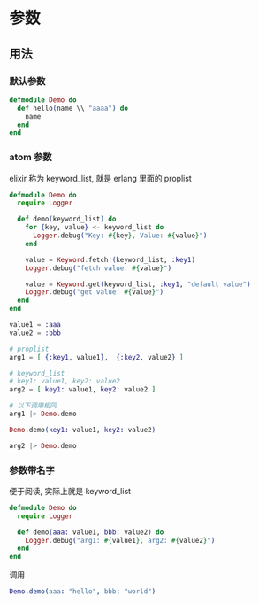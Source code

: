 # 参数

## 用法

### 默认参数

```elixir
defmodule Demo do
  def hello(name \\ "aaaa") do
    name
  end
end
```

### atom 参数

elixir 称为 keyword_list, 就是 erlang 里面的 proplist

```elixir
defmodule Demo do
  require Logger

  def demo(keyword_list) do
    for {key, value} <- keyword_list do
      Logger.debug("Key: #{key}, Value: #{value}")
    end

    value = Keyword.fetch!(keyword_list, :key1)
    Logger.debug("fetch value: #{value}")

    value = Keyword.get(keyword_list, :key1, "default value")
    Logger.debug("get value: #{value}")
  end
end
```

```elixir
value1 = :aaa
value2 = :bbb

# proplist
arg1 = [ {:key1, value1},  {:key2, value2} ]

# keyword_list
# key1: value1, key2: value2
arg2 = [ key1: value1, key2: value2 ]

# 以下调用相同
arg1 |> Demo.demo

Demo.demo(key1: value1, key2: value2)

arg2 |> Demo.demo
```

### 参数带名字

便于阅读, 实际上就是 keyword_list

```elixir
defmodule Demo do
  require Logger

  def demo(aaa: value1, bbb: value2) do
    Logger.debug("arg1: #{value1}, arg2: #{value2}")
  end
end
```

调用

```erlang
Demo.demo(aaa: "hello", bbb: "world")
```
